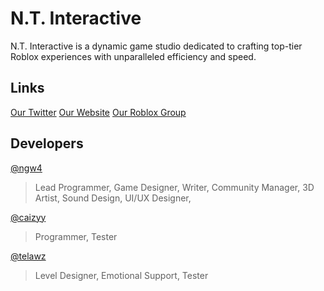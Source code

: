 # N.T. Interactive
N.T. Interactive is a dynamic game studio dedicated to crafting top-tier Roblox experiences with unparalleled efficiency and speed.

## Links
[Our Twitter](https://x.com/nt_interactive)
[Our Website](https://nti.ngw4.me/)
[Our Roblox Group](https://www.roblox.com/groups/33313564)

## Developers
[@ngw4](https://github.com/@ngw4)
> Lead Programmer, 
Game Designer,
Writer,
Community Manager,
3D Artist,
Sound Design,
UI/UX Designer,

[@caizyy](https://github.com/@caizyy) 
> Programmer,
Tester

[@telawz](https://github.com/@telawz)
> Level Designer,
Emotional Support,
Tester
